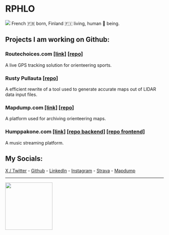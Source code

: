 # RPHLO

![](https://cdn.rphlo.com/heart_beating.gif) French 🇫🇷 born, Finland 🇫🇮 living, human 🧍 being.

## Projects I am working on Github:

### Routechoices.com [[link]](https://www.routechoices.com) [[repo]](https://github.com/routechoices)

A live GPS tracking solution for orienteering sports.

### Rusty Pullauta [[repo]](https://github.com/rphlo/rusty-pullauta)

A efficient rewrite of a tool used to generate accurate maps out of LIDAR data input files. 

### Mapdump.com [[link]](https://mapdump.com) [[repo]](https://github.com/rphlo/mapdump)

A platform used for archiving orienteering maps.

### Humppakone.com [[link]](https://humppakone.com) [[repo backend]](https://github.com/rphlo/nickelodeon-backend) [[repo frontend]](https://github.com/rphlo/nickelodeon-react-app)

A music streaming platform.

## My Socials:

[X / Twitter](https://twitter.com/rphlo) - [Github](https://github.com/rphlo) - [LinkedIn](https://www.linkedin.com/in/rphlo) - [Instagram](https://instagram.com/rphlo) - [Strava](https://strava.com/athletes/rphlo) - [Mapdump](https://mapdump.com/athletes/rphlo)

---
<a href="https://rphlo.com/"><img src="https://cdn.rphlo.com/qrweb.png" width="150px"/></a>
